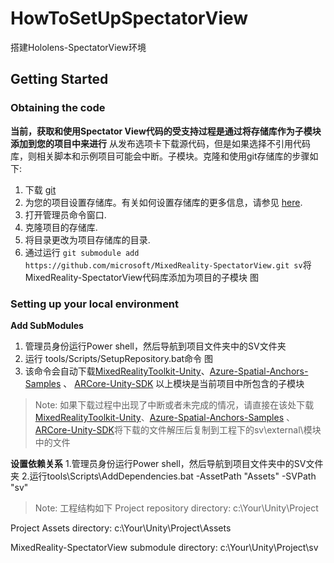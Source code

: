 # HowToSetUpSpectatorView
搭建Hololens-SpectatorView环境
## Getting Started

### Obtaining the code

**当前，获取和使用Spectator View代码的受支持过程是通过将存储库作为子模块添加到您的项目中来进行** 从发布选项卡下载源代码，但是如果选择不引用代码库，则相关脚本和示例项目可能会中断。子模块。克隆和使用git存储库的步骤如下:

1. 下载 [git](https://git-scm.com/downloads)
2. 为您的项目设置存储库。有关如何设置存储库的更多信息，请参见 [here](https://help.github.com/en/articles/create-a-repo).
3. 打开管理员命令窗口.
4. 克隆项目的存储库.
5. 将目录更改为项目存储库的目录.
6. 通过运行 `git submodule add https://github.com/microsoft/MixedReality-SpectatorView.git sv`将MixedReality-SpectatorView代码库添加为项目的子模块
图

### Setting up your local environment

**Add SubModules**
1. 管理员身份运行Power shell，然后导航到项目文件夹中的SV文件夹
2. 运行 tools/Scripts/SetupRepository.bat命令
图
3. 该命令会自动下载[MixedRealityToolkit-Unity](https://github.com/microsoft/MixedRealityToolkit-Unity)、[Azure-Spatial-Anchors-Samples](https://github.com/Azure/azure-spatial-anchors-samples) 、 [ARCore-Unity-SDK](https://github.com/google-ar/arcore-unity-sdk)
以上模块是当前项目中所包含的子模块

>Note: 如果下载过程中出现了中断或者未完成的情况，请直接在该处下载[MixedRealityToolkit-Unity](https://github.com/microsoft/MixedRealityToolkit-Unity/tree/b7dbeb6e9b14355ed176a388ddac3e4a4a1946f9)、[Azure-Spatial-Anchors-Samples](https://github.com/Azure/azure-spatial-anchors-samples/tree/61a1e390cb09ab7544da9304460f5b88e331a3ef) 、 [ARCore-Unity-SDK](https://github.com/google-ar/arcore-unity-sdk/tree/05829541bdf24c6dcbbeb5976dc1673c6a482471)将下载的文件解压后复制到工程下的sv\external\模块中的文件

**设置依赖关系**
1.管理员身份运行Power shell，然后导航到项目文件夹中的SV文件夹
2.运行tools\Scripts\AddDependencies.bat -AssetPath "Assets" -SVPath "sv"

>Note: 
工程结构如下
Project repository directory: c:\Your\Unity\Project

Project Assets directory: c:\Your\Unity\Project\Assets

MixedReality-SpectatorView submodule directory: c:\Your\Unity\Project\sv
